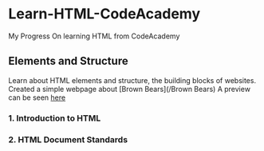 # Learn-HTML-CodeAcademy
My Progress On learning HTML from CodeAcademy


## Elements and Structure
Learn about HTML elements and structure, the building blocks of websites.
Created a simple webpage about [Brown Bears](/Brown Bears)
A preview can be seen [here](https://htmlpreview.github.io/?https://github.com/kai-ion/Learn-HTML-CodeAcademy/blob/master/Brown%20Bears/index.html)
  ### 1. Introduction to HTML
  ### 2. HTML Document Standards
